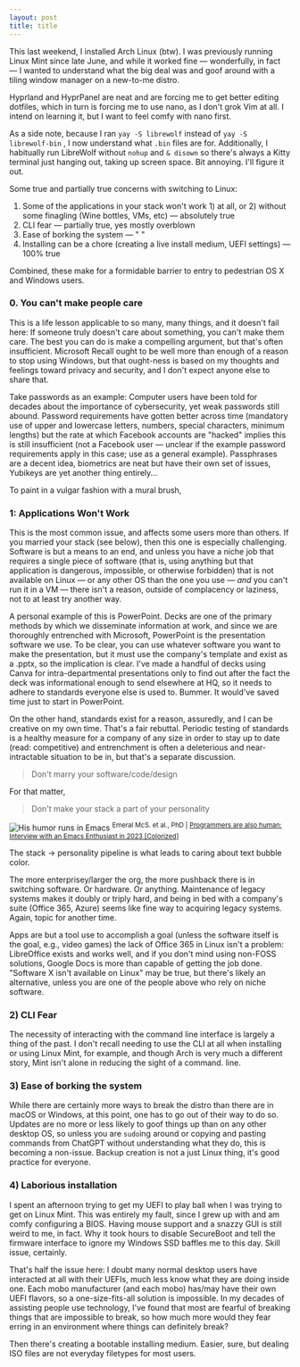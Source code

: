 ```yaml
---  
layout: post  
title: title 
---
```


This last weekend, I installed Arch Linux (btw). I was previously running Linux Mint since late June, and while it worked fine — wonderfully, in fact — I wanted to understand what the big deal was and goof around with a tiling window manager on a new-to-me distro.

Hyprland and HyprPanel are neat and are forcing me to get better editing dotfiles, which in turn is forcing me to use nano, as I don't grok Vim at all. I intend on learning it, but I want to feel comfy with nano first.

As a side note, because I ran `yay -S librewolf` instead of `yay -S librewolf-bin` , I now understand what `.bin` files are for. Additionally, I habitually run LibreWolf without `nohup` and `& disown` so there's always a Kitty terminal just hanging out, taking up screen space. Bit annoying. I'll figure it out.

Some true and partially true concerns with switching to Linux:

1) Some of the applications in your stack won't work 1) at all, or 2) without some finagling (Wine bottles, VMs, etc) — absolutely true
2) CLI fear — partially true, yes mostly overblown
3) Ease of borking the system — " "
4) Installing can be a chore (creating a live install medium, UEFI settings) — 100% true

Combined, these make for a formidable barrier to entry to pedestrian OS X and Windows users. 
### 0. You can't make people care

This is a life lesson applicable to so many, many things, and it doesn't fail here: If someone truly doesn't care about something, you can't make them care. The best you can do is make a compelling argument, but that's often insufficient. Microsoft Recall ought to be well more than enough of a reason to stop using Windows, but that ought-ness is based on my thoughts and feelings toward privacy and security, and I don't expect anyone else to share that. 

Take passwords as an example: Computer users have been told for decades about the importance of cybersecurity, yet weak passwords still abound. Password requirements have gotten better across time (mandatory use of upper and lowercase letters, numbers, special characters, minimum lengths) but the rate at which Facebook accounts are "hacked" implies this is still insufficient (not a Facebook user — unclear if the example password requirements apply in this case; use as a general example). Passphrases are a decent idea, biometrics are neat but have their own set of issues, Yubikeys are yet another thing entirely... 

To paint in a vulgar fashion with a mural brush, 
### 1: Applications Won't Work

This is the most common issue, and affects some users more than others. If you  married your stack (see below), then this one is especially challenging. Software is but a means to an end, and unless you have a niche job that requires a single piece of software (that is, using anything but that application is dangerous, impossible, or otherwise forbidden) that is not available on Linux — or any other OS than the one you use — <em>and</em> you can't run it in a VM — there isn't a reason, outside of complacency or laziness, not to at least try another way.

A personal example of this is PowerPoint. Decks are one of the primary methods by which we disseminate information at work, and since we are thoroughly entrenched with Microsoft, PowerPoint is the presentation software we use. To be clear, you can use whatever software you want to make the presentation, but it must use the company's template and exist as a .pptx, so the implication is clear. I've made a handful of decks using Canva for intra-departmental presentations only to find out after the fact the deck was informational enough to send elsewhere at HQ, so it needs to adhere to standards everyone else is used to. Bummer. It would've saved time just to start in PowerPoint.

On the other hand, standards exist for a reason, assuredly, and I can be creative on my own time. That's a fair rebuttal. Periodic testing of standards is a healthy measure for a company of any size in order to stay up to date (read: competitive) and entrenchment is often a deleterious and near-intractable situation to be in, but that's a separate discussion.

> Don't marry your software/code/design

For that matter,

> Don't make your stack a part of your personality

![His humor runs in Emacs](https://belmead.github.io/blog/images/emacs.png "Emacs")
<sup>Emeral McS. et al., PhD | [Programmers are also human: Interview with an Emacs Enthusiast in 2023 [Colorized]](https://youtu.be/urcL86UpqZc?si=w2C2YlbI8axQUW_7)</sup>

The stack -> personality pipeline is what leads to caring about text bubble color. 

The more enterprisey/larger the org, the more pushback there is in switching software. Or hardware. Or anything. Maintenance of legacy systems makes it doubly or triply hard, and being in bed with a company's suite (Office 365, Azure) seems like fine way to acquiring legacy systems. Again, topic for another time.

Apps are but a tool use to accomplish a goal (unless the software itself is the goal, e.g., video games) the lack of Office 365 in Linux isn't a problem: LibreOffice exists and works well, and if you don't mind using non-FOSS solutions, Google Docs is more than capable of getting the job done. "Software X isn't available on Linux" may be true, but there's likely an alternative, unless you are one of the people above who rely on niche software.

### 2) CLI Fear

The necessity of interacting with the command line interface is largely a thing of the past. I don't recall needing to use the CLI at all when installing or using Linux Mint, for example, and though Arch is very much a different story, Mint isn't alone in reducing the sight of a command. line. 

### 3) Ease of borking the system

While there are certainly more ways to break the distro than there are in macOS or Windows, at this point, one has to go out of their way to do so. Updates are no more or less likely to goof things up than on any other desktop OS, so unless you are `sudo`ing around or copying and pasting commands from ChatGPT without understanding what they do, this is becoming a non-issue. Backup creation is not a just Linux thing, it's good practice for everyone.

### 4) Laborious installation

I spent an afternoon trying to get my UEFI to play ball when I was trying to get on Linux Mint. This was entirely my fault, since I grew up with and am comfy configuring a BIOS. Having mouse support and a snazzy GUI is still weird to me, in fact. Why it took hours to disable SecureBoot and tell the firmware interface to ignore my Windows SSD baffles me to this day. Skill issue, certainly.

That's half the issue here: I doubt many normal desktop users have interacted at all with their UEFIs, much less know what they are doing inside one. Each mobo manufacturer (and each mobo) has/may have their own UEFI flavors, so a one-size-fits-all solution is impossible. In my decades of assisting people use technology, I've found that most are fearful of breaking things that are impossible to break, so how much more would they fear erring in an environment where things can definitely break?

Then there's creating a bootable installing medium. Easier, sure, but dealing ISO files are not everyday filetypes for most users. 